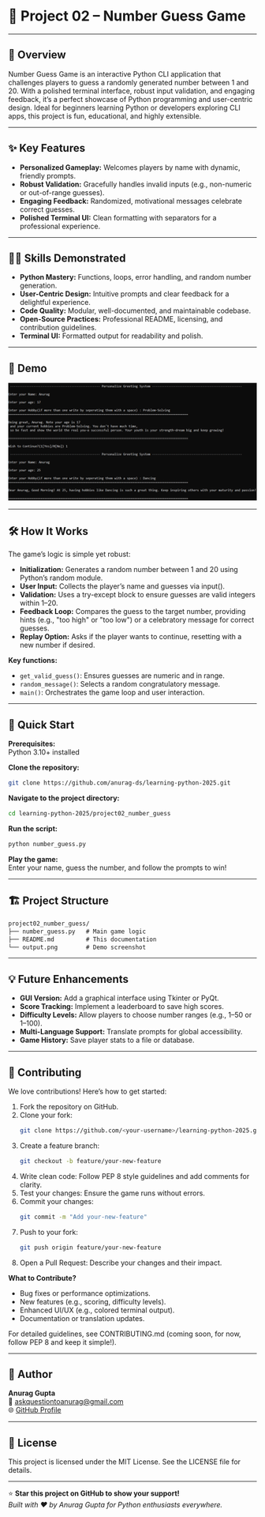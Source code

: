 # 🎯 Project 02 – Number Guess Game

---

## 🌟 Overview
Number Guess Game is an interactive Python CLI application that challenges players to guess a randomly generated number between 1 and 20. With a polished terminal interface, robust input validation, and engaging feedback, it’s a perfect showcase of Python programming and user-centric design. Ideal for beginners learning Python or developers exploring CLI apps, this project is fun, educational, and highly extensible.

---

## ✨ Key Features

- **Personalized Gameplay:** Welcomes players by name with dynamic, friendly prompts.
- **Robust Validation:** Gracefully handles invalid inputs (e.g., non-numeric or out-of-range guesses).
- **Engaging Feedback:** Randomized, motivational messages celebrate correct guesses.
- **Polished Terminal UI:** Clean formatting with separators for a professional experience.

---

## 🧑‍💻 Skills Demonstrated

- **Python Mastery:** Functions, loops, error handling, and random number generation.
- **User-Centric Design:** Intuitive prompts and clear feedback for a delightful experience.
- **Code Quality:** Modular, well-documented, and maintainable codebase.
- **Open-Source Practices:** Professional README, licensing, and contribution guidelines.
- **Terminal UI:** Formatted output for readability and polish.

---

## 📸 Demo

![Sample Output](output.png)

---

## 🛠️ How It Works

The game’s logic is simple yet robust:

- **Initialization:** Generates a random number between 1 and 20 using Python’s random module.
- **User Input:** Collects the player’s name and guesses via input().
- **Validation:** Uses a try-except block to ensure guesses are valid integers within 1–20.
- **Feedback Loop:** Compares the guess to the target number, providing hints (e.g., "too high" or "too low") or a celebratory message for correct guesses.
- **Replay Option:** Asks if the player wants to continue, resetting with a new number if desired.

**Key functions:**
- `get_valid_guess()`: Ensures guesses are numeric and in range.
- `random_message()`: Selects a random congratulatory message.
- `main()`: Orchestrates the game loop and user interaction.

---

## 🚀 Quick Start

**Prerequisites:**  
Python 3.10+ installed

**Clone the repository:**
```bash
git clone https://github.com/anurag-ds/learning-python-2025.git
```

**Navigate to the project directory:**
```bash
cd learning-python-2025/project02_number_guess
```

**Run the script:**
```bash
python number_guess.py
```

**Play the game:**  
Enter your name, guess the number, and follow the prompts to win!

---

## 🏗️ Project Structure
```
project02_number_guess/
├── number_guess.py   # Main game logic
├── README.md         # This documentation
└── output.png        # Demo screenshot
```

---

## 💡 Future Enhancements

- **GUI Version:** Add a graphical interface using Tkinter or PyQt.
- **Score Tracking:** Implement a leaderboard to save high scores.
- **Difficulty Levels:** Allow players to choose number ranges (e.g., 1–50 or 1–100).
- **Multi-Language Support:** Translate prompts for global accessibility.
- **Game History:** Save player stats to a file or database.

---

## 🤝 Contributing

We love contributions! Here’s how to get started:

1. Fork the repository on GitHub.
2. Clone your fork:
   ```bash
   git clone https://github.com/<your-username>/learning-python-2025.git
   ```
3. Create a feature branch:
   ```bash
   git checkout -b feature/your-new-feature
   ```
4. Write clean code: Follow PEP 8 style guidelines and add comments for clarity.
5. Test your changes: Ensure the game runs without errors.
6. Commit your changes:
   ```bash
   git commit -m "Add your-new-feature"
   ```
7. Push to your fork:
   ```bash
   git push origin feature/your-new-feature
   ```
8. Open a Pull Request: Describe your changes and their impact.

**What to Contribute?**
- Bug fixes or performance optimizations.
- New features (e.g., scoring, difficulty levels).
- Enhanced UI/UX (e.g., colored terminal output).
- Documentation or translation updates.

For detailed guidelines, see CONTRIBUTING.md (coming soon, for now, follow PEP 8 and keep it simple!).

---

## 👤 Author

**Anurag Gupta**  
📧 askquestiontoanurag@gmail.com  
🌐 [GitHub Profile](https://github.com/anurag-ds)  

---

## 📄 License

This project is licensed under the MIT License. See the LICENSE file for details.

---

⭐ **Star this project on GitHub to show your support!**  
_Built with ❤️ by Anurag Gupta for Python enthusiasts everywhere._
